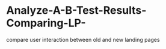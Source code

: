 # Analyze-A-B-Test-Results-Comparing-LP-
compare user interaction between old and new landing pages
